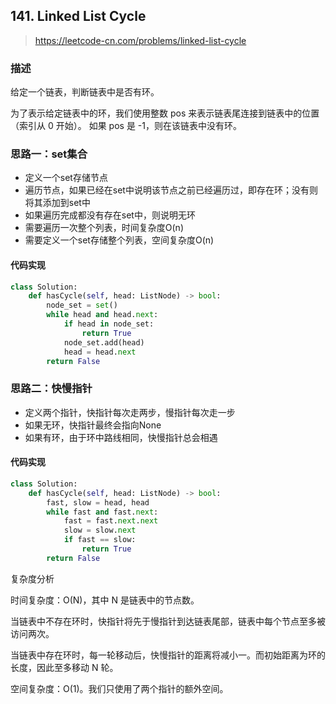 ## 141. Linked List Cycle
>https://leetcode-cn.com/problems/linked-list-cycle

### 描述
给定一个链表，判断链表中是否有环。

为了表示给定链表中的环，我们使用整数 pos 来表示链表尾连接到链表中的位置（索引从 0 开始）。 如果 pos 是 -1，则在该链表中没有环。


### 思路一：set集合
- 定义一个set存储节点
- 遍历节点，如果已经在set中说明该节点之前已经遍历过，即存在环；没有则将其添加到set中
- 如果遍历完成都没有存在set中，则说明无环
- 需要遍历一次整个列表，时间复杂度O(n)
- 需要定义一个set存储整个列表，空间复杂度O(n)

#### 代码实现
```python
class Solution:
    def hasCycle(self, head: ListNode) -> bool:
        node_set = set()
        while head and head.next:
            if head in node_set:
                return True
            node_set.add(head)
            head = head.next
        return False
```

### 思路二：快慢指针
- 定义两个指针，快指针每次走两步，慢指针每次走一步
- 如果无环，快指针最终会指向None
- 如果有环，由于环中路线相同，快慢指针总会相遇

#### 代码实现
```python
class Solution:
    def hasCycle(self, head: ListNode) -> bool:
        fast, slow = head, head
        while fast and fast.next:
            fast = fast.next.next
            slow = slow.next
            if fast == slow:
                return True
        return False
```
复杂度分析

时间复杂度：O(N)，其中 N 是链表中的节点数。

当链表中不存在环时，快指针将先于慢指针到达链表尾部，链表中每个节点至多被访问两次。

当链表中存在环时，每一轮移动后，快慢指针的距离将减小一。而初始距离为环的长度，因此至多移动 N 轮。

空间复杂度：O(1)。我们只使用了两个指针的额外空间。


